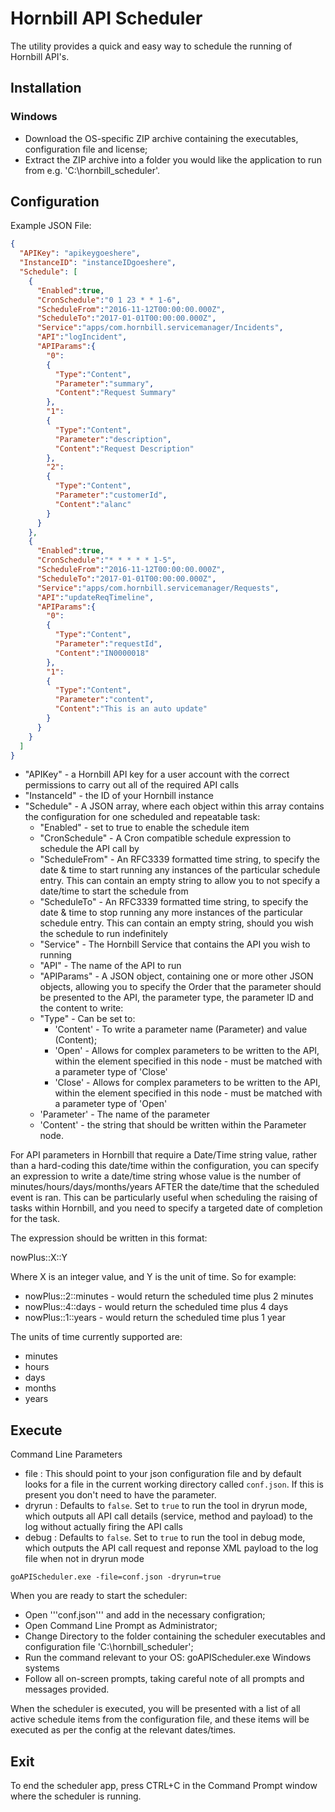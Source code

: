 # Hornbill API Scheduler

The utility provides a quick and easy way to schedule the running of Hornbill API's.

## Installation

### Windows

* Download the OS-specific ZIP archive containing the executables, configuration file and license;
* Extract the ZIP archive into a folder you would like the application to run from e.g. 'C:\hornbill_scheduler\'.

## Configuration

Example JSON File:

```json
{
  "APIKey": "apikeygoeshere",
  "InstanceID": "instanceIDgoeshere",
  "Schedule": [
    {
      "Enabled":true,
      "CronSchedule":"0 1 23 * * 1-6",
      "ScheduleFrom":"2016-11-12T00:00:00.000Z",
      "ScheduleTo":"2017-01-01T00:00:00.000Z",
      "Service":"apps/com.hornbill.servicemanager/Incidents",
      "API":"logIncident",
      "APIParams":{
        "0":
        {
          "Type":"Content",
          "Parameter":"summary",
          "Content":"Request Summary"
        },
        "1":
        {
          "Type":"Content",
          "Parameter":"description",
          "Content":"Request Description"
        },
        "2":
        {
          "Type":"Content",
          "Parameter":"customerId",
          "Content":"alanc"
        }
      }
    },
    {
      "Enabled":true,
      "CronSchedule":"* * * * * 1-5",
      "ScheduleFrom":"2016-11-12T00:00:00.000Z",
      "ScheduleTo":"2017-01-01T00:00:00.000Z",
      "Service":"apps/com.hornbill.servicemanager/Requests",
      "API":"updateReqTimeline",
      "APIParams":{
        "0":
        {
          "Type":"Content",
          "Parameter":"requestId",
          "Content":"IN0000018"
        },
        "1":
        {
          "Type":"Content",
          "Parameter":"content",
          "Content":"This is an auto update"
        }
      }
    }
  ]
}
```

* "APIKey" - a Hornbill API key for a user account with the correct permissions to carry out all of the required API calls
* "InstanceId" - the ID of your Hornbill instance
* "Schedule" - A JSON array, where each object within this array contains the configuration for one scheduled and repeatable task:
  * "Enabled" - set to true to enable the schedule item
  * "CronSchedule" - A Cron compatible schedule expression to schedule the API call by
  * "ScheduleFrom" - An RFC3339 formatted time string, to specify the date & time to start running any instances of the particular schedule entry. This can contain an empty string to allow you to not specify a date/time to start the schedule from
  * "ScheduleTo" - An RFC3339 formatted time string, to specify the date & time to stop running any more instances of the particular schedule entry. This can contain an empty string, should you wish the schedule to run indefinitely
  * "Service" - The Hornbill Service that contains the API you wish to running
  * "API" - The name of the API to run
  * "APIParams" - A JSON object, containing one or more other JSON objects, allowing you to specify the Order that the parameter should be presented to the API, the parameter type, the parameter ID and the content to write:
  * "Type" - Can be set to:
    * 'Content' - To write a parameter name (Parameter) and value (Content);
    * 'Open' - Allows for complex parameters to be written to the API, within the element specified in this node - must be matched with a parameter type of 'Close'
    * 'Close' - Allows for complex parameters to be written to the API, within the element specified in this node - must be matched with a parameter type of 'Open'
  * 'Parameter' - The name of the parameter
  * 'Content' - the string that should be written within the Parameter node.

For API parameters in Hornbill that require a Date/Time string value, rather than a hard-coding this date/time within the configuration, you can specify an expression to write a date/time string whose value is the number of minutes/hours/days/months/years AFTER the date/time that the scheduled event is ran. This can be particularly useful when scheduling the raising of tasks within Hornbill, and you need to specify a targeted date of completion for the task.

The expression should be written in this format:

nowPlus::X::Y

Where X is an integer value, and Y is the unit of time. So for example:

* nowPlus::2::minutes - would return the scheduled time plus 2 minutes
* nowPlus::4::days - would return the scheduled time plus 4 days
* nowPlus::1::years - would return the scheduled time plus 1 year

The units of time currently supported are:

* minutes
* hours
* days
* months
* years

## Execute

Command Line Parameters

* file : This should point to your json configuration file and by default looks for a file in the current working directory called `conf.json`. If this is present you don't need to have the parameter.
* dryrun : Defaults to `false`. Set to `true` to run the tool in dryrun mode, which outputs all API call details (service, method and payload) to the log without actually firing the API calls
* debug : Defaults to `false`. Set to `true` to run the tool in debug mode, which outputs the API call request and reponse XML payload to the log file when not in dryrun mode

`goAPIScheduler.exe -file=conf.json -dryrun=true`

When you are ready to start the scheduler:

* Open '''conf.json''' and add in the necessary configration;
* Open Command Line Prompt as Administrator;
* Change Directory to the folder containing the scheduler executables and configuration file 'C:\hornbill_scheduler\';
* Run the command relevant to your OS: goAPIScheduler.exe Windows systems
* Follow all on-screen prompts, taking careful note of all prompts and messages provided.

When the scheduler is executed, you will be presented with a list of all active schedule items from the configuration file, and these items will be executed as per the config at the relevant dates/times.

## Exit

To end the scheduler app, press CTRL+C in the Command Prompt window where the scheduler is running.
